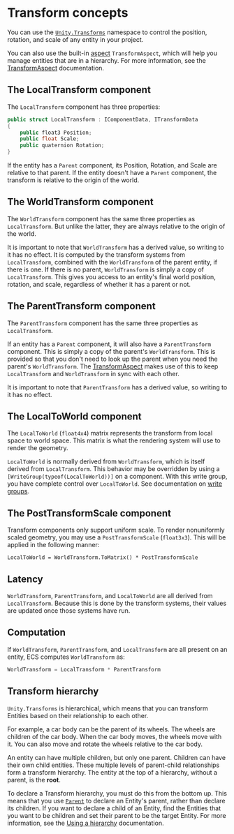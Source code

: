 # Transform concepts

You can use the [`Unity.Transforms`](xref:Unity.Transforms) namespace to control the position, rotation, and scale of any entity in your project.

You can also use the built-in [aspect](aspects-intro.md) `TransformAspect`, which will help you manage entities that are in a hierarchy. For more information, see the [TransformAspect](transform-aspect.md) documentation.

## The LocalTransform component

The `LocalTransform` component has three properties:

```c#
public struct LocalTransform : IComponentData, ITransformData
{
    public float3 Position;
    public float Scale;
    public quaternion Rotation;
}
```

If the entity has a `Parent` component, its Position, Rotation, and Scale are relative to that parent. If the entity doesn't have a `Parent` component, the transform is relative to the origin of the world.

## The WorldTransform component

The `WorldTransform` component has the same three properties as `LocalTransform`. But unlike the latter, they are always relative to the origin of the world.

It is important to note that `WorldTransform` has a derived value, so writing to it has no effect. It is computed by the transform systems from `LocalTransform`, combined with the `WorldTransform` of the parent entity, if there is one. If there is no parent, `WorldTransform` is simply a copy of `LocalTransform`. This gives you access to an entity's final world position, rotation, and scale, regardless of whether it has a parent or not.

## The ParentTransform component

The `ParentTransform` component has the same three properties as `LocalTransform`.

If an entity has a `Parent` component, it will also have a `ParentTransform` component. This is simply a copy of the parent's `WorldTransform`. This is provided so that you don't need to look up the parent when you need the parent's `WorldTransform`. The [TransformAspect](transform-aspect.md) makes use of this to keep `LocalTransform` and `WorldTransform` in sync with each other.

It is important to note that `ParentTransform` has a derived value, so writing to it has no effect.

## The LocalToWorld component

The `LocalToWorld` (`float4x4`) matrix represents the transform from local space to world space. This matrix is what the rendering system will use to render the geometry.

`LocalToWorld` is normally derived from `WorldTransform`, which is itself derived from `LocalTransform`. This behavior may be overridden by using a `[WriteGroup(typeof(LocalToWorld))]` on a component. With this write group, you have complete control over `LocalToWorld`. See documentation on [write groups](systems-write-groups.md).

## The PostTransformScale component

Transform components only support uniform scale. To render nonuniformly scaled geometry, you may use a `PostTransformScale` (`float3x3`). This will be applied in the following manner:

```
LocalToWorld = WorldTransform.ToMatrix() * PostTransformScale
```

## Latency

`WorldTransform`, `ParentTransform`, and `LocalToWorld` are all derived from `LocalTransform`. Because this is done by the transform systems, their values are updated once those systems have run.

## Computation

If `WorldTransform`, `ParentTransform`, and `LocalTransform` are all present on an entity, ECS computes `WorldTransform` as:

```c#
WorldTransform = LocalTransform * ParentTransform
```

## Transform hierarchy

`Unity.Transforms` is hierarchical, which means that you can transform Entities based on their relationship to each other.

For example, a car body can be the parent of its wheels. The wheels are children of the car body. When the car body moves, the wheels move with it. You can also move and rotate the wheels relative to the car body.

An entity can have multiple children, but only one parent. Children can have their own child entities. These multiple levels of parent-child relationships form a transform hierarchy. The entity at the top of a hierarchy, without a parent, is the **root**.

To declare a Transform hierarchy, you must do this from the bottom up. This means that you use [`Parent`](xref:Unity.Transforms.Parent) to declare an Entity's parent, rather than declare its children. If you want to declare a child of an Entity, find the Entities that you want to be children and set their parent to be the target Entity. For more information, see the [Using a hierarchy](transforms-using.md#using-a-hierarchy) documentation.
